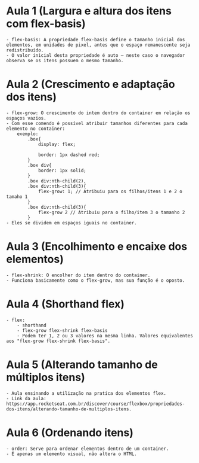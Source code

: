 # Aula 1 (Largura e altura dos itens com flex-basis)

    - flex-basis: A propriedade flex-basis define o tamanho inicial dos elementos, em unidades de pixel, antes que o espaço remanescente seja redistribuído.
    - O valor inicial desta propriedade é auto — neste caso o navegador observa se os itens possuem o mesmo tamanho.
# Aula 2 (Crescimento e adaptação dos itens)

    - flex-grow: O crescimento do intem dentro do container em relação os espaços vazios. 
    - Com esse comendo é possível atribuir tamanhos diferentes para cada elemento no container:
        exemplo: 
            .box{
                display: flex;

                border: 1px dashed red;
            }
            .box div{
                border: 1px solid;
            }
            .box div:nth-child(2),
            .box div:nth-child(3){
                flex-grow: 1; // Atribuiu para os filhos/itens 1 e 2 o tamaho 1
            }
            .box div:nth-child(3){
                flex-grow 2 // Atribuiu para o filho/item 3 o tamanho 2 
            }
    - Eles se dividem em espaços iguais no container.
# Aula 3 (Encolhimento e encaixe dos elementos)

    - flex-shrink: O encolher do item dentro do container.
    - Funciona basicamente como o flex-grow, mas sua função é o oposto.
# Aula 4 (Shorthand flex)

    - flex:
        - shorthand
        - flex-grow flex-shrink flex-basis
        - Podem ter 1, 2 ou 3 valores na mesma linha. Valores equivalentes aos "flex-grow flex-shrink flex-basis".

# Aula 5 (Alterando tamanho de múltiplos itens)
    
    - Aula ensinando a utilização na pratica dos elementos flex.
    - Link da aula: https://app.rocketseat.com.br/discover/course/flexbox/propriedades-dos-itens/alterando-tamanho-de-multiplos-itens.
# Aula 6 (Ordenando itens)

    - order: Serve para ordenar elementos dentro de um container.
    - É apenas um elemento visual, não altera o HTML.